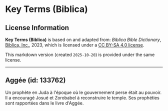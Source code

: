 # Key Terms (Biblica)

## License Information

**Key Terms (Biblica)** is based on and adapted from: _Biblica Bible Dictionary_, [Biblica, Inc.](https://www.biblica.com/), 2023, which is licensed under a [CC BY-SA 4.0 license](https://creativecommons.org/licenses/by-sa/4.0/legalcode.en).

This markdown version (created `2025-10-20`) is provided under the same license.



--------------------------------

## Aggée (id: 133762)

Un prophète en Juda à l'époque où le gouvernement perse était au pouvoir. Il a encouragé Josué et Zorobabel à reconstruire le temple. Ses prophéties sont rapportées dans le livre d'Aggée.


